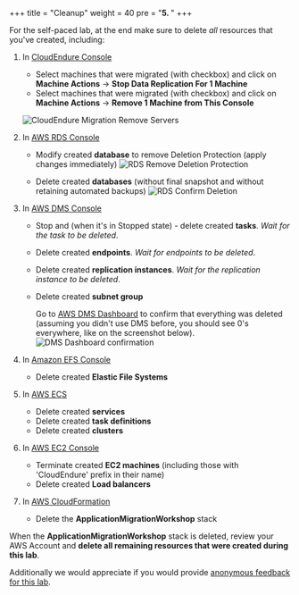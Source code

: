 +++
title = "Cleanup"
weight = 40
pre = "<b>5. </b>"
+++

For the self-paced lab, at the end make sure to delete _all_ resources that you've created, including:

1. In <a href="https://console.cloudendure.com" target="_blank">CloudEndure Console</a>       
   - Select machines that were migrated (with checkbox) and click on **Machine Actions** -> **Stop Data Replication For 1 Machine**
   - Select machines that were migrated (with checkbox) and click on **Machine Actions** -> **Remove 1 Machine from This Console**
  
    ![CloudEndure Migration Remove Servers](/cleanup/ce-stop-remove-from-console.eng.png)

2. In <a href="https://us-west-2.console.aws.amazon.com/rds/home?region=us-west-2#databases:" target="_blank">AWS RDS Console</a>         
   - Modify created **database** to remove Deletion Protection (apply changes immediately)
    ![RDS Remove Deletion Protection](/cleanup/db-remove-deletion-protection.en.png)
  
   - Delete created **databases** (without final snapshot and without retaining automated backups)
    ![RDS Confirm Deletion](/cleanup/db-delete-confirm.en.png)

3. In <A href="https://us-west-2.console.aws.amazon.com/dms/v2/home?region=us-west-2#replicationInstances" target="_blank">AWS DMS Console</a>            
   - Stop and (when it's in Stopped state) - delete created **tasks**. *Wait for the task to be deleted*.
   - Delete created **endpoints**. *Wait for endpoints to be deleted*.
   - Delete created **replication instances**. *Wait for the replication instance to be deleted*.
   - Delete created **subnet group** 
  
     Go to <a href="https://us-west-2.console.aws.amazon.com/dms/v2/home?region=us-west-2#dashboard" target="_blank">AWS DMS Dashboard</a> to confirm that everything was deleted (assuming you didn't use DMS before, you should see 0's everywhere, like on the screenshot below).
     ![DMS Dashboard confirmation](/cleanup/dms-dashboard-final.en.png)
   
4. In <a href="https://us-west-2.console.aws.amazon.com/efs/home?region=us-west-2" target="_blank">Amazon EFS Console</a>        
   - Delete created **Elastic File Systems**
      
5. In <a href="https://us-west-2.console.aws.amazon.com/ecs/home?region=us-west-2#/getStarted" target="_blank">AWS ECS</a>      
   - Delete created **services**
   - Delete created **task definitions**
   - Delete created **clusters**  

6. In <a href="https://us-west-2.console.aws.amazon.com/ec2/v2/home?region=us-west-2#Home:" target="_blank">AWS EC2 Console</a>      
   - Terminate created **EC2 machines** (including those with 'CloudEndure' prefix in their name)
   - Delete created **Load balancers**

7. In <a href="https://us-west-2.console.aws.amazon.com/cloudformation/home?region=us-west-2#/stacks" target="_blank">AWS CloudFormation</a>            
   - Delete the **ApplicationMigrationWorkshop** stack
  
When the **ApplicationMigrationWorkshop** stack is deleted, review your AWS Account and **delete all remaining resources that were created during this lab**.

Additionally we would appreciate if you would provide <a href="https://amazonmr.au1.qualtrics.com/jfe/form/SV_0dfrnubGKXavgR7">anonymous feedback for this lab</a>.
